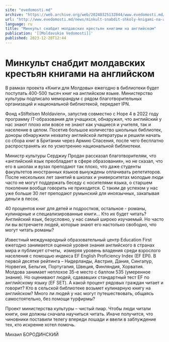 ```yaml
---
site: "evedomosti.md"
archive: "https://web.archive.org/web/20240325132844/www.evedomosti.md/news/minkult-snabdit-shkoly-knigami-na-anglijskom-pro-smenu-pola"
url: "http://www.evedomosti.md/news/minkult-snabdit-shkoly-knigami-na-anglijskom-pro-smenu-pola"
language: ru
title: "Минкульт снабдит молдавских крестьян книгами на английском"
publication: '[[Moldavskie Vedomosti]]'
published: 2023-12-20T12:44
---
```


# Минкульт снабдит молдавских крестьян книгами на английском

В рамках проекта «Книги для Молдовы» ежегодно в библиотеки будет поступать 400-500 тысяч книг на английском языке. Министерство культуры подписало меморандум с рядом благотворительных организаций и национальной библиотекой, передает IPN.

Фонд «Stiftelsen Moldavien», запустив совместно с Hope 4 в 2022 году программу IT-образования для учащихся, обнаружил, что английский у нас знают плохо или вовсе не знают как учащиеся и учителя, так и население в целом. Посетив большое количество школьных библиотек, доноры обнаружили нехватку английской литературы и решили начать со сбора книг в Британии через Армию Спасения, после чего бесплатно распространять их по усмотрению национальной библиотеки.

Министр культуры Серджиу Продан рассказал благотворителям, что «английский язык преобладает в сфере образования», но не сказал, что его в школах и вузах преподают так плохо, что даже студенты факультетов иностранных языков вынуждены оплачивать репетиторов. После нескольких лет занятий в школах и университетах молодые люди часто не могут поддержать беседу с носителями языка, о старшем поколении вообще говорить не приходится. С таким де успехом у нас уже больше 30 лет преподают румынский для иноязычных, закапывая деньги в песок.

40 процентов книг для детей и подростков, остальное - романы, кулинарные и специализированные книги… Кто их будет читать? Английский язык, безусловно, у нас самый широко изучаемый. Но часто ли вы встречаете людей, которые знают его настолько свободно, что могут читать романы?

Известный международный образовательный центр Education First ежегодно занимается оценкой уровня знания английского в странах мира и публикует отчеты,  измеряя уровень владения среди взрослого населения с помощью индекса EF English Proficiency Index (EF EPI). В первой десятке рейтинга – Нидерланды, Австрия, Дания, Сингапур, Норвегия, Бельгия, Португалия, Швеция, Финляндия, Хорватия. Молдова занимает неплохое 35-е место с баллом 535 (умеренное знание). Но оценивают людей, сдававших стандартный тест EF по английскому языку (EF SET). А какой процент рядовых граждан читает и говорит? Кто в сельской библиотеке возьмет кулинарную книгу на английском? Много ли людей у нас могут путешествовать, общаясь самостоятельно, без помощи турфирмы?

Проект министерства культуры – чистый пиар. Чтобы люди читали книги, они должны сначала научиться читать. Иначе получится, что чиновники поставили телегу впереди лошади и ввели в заблуждение тех, кто искренне хотел помочь.

Михаил БОРОДИНСКИЙ